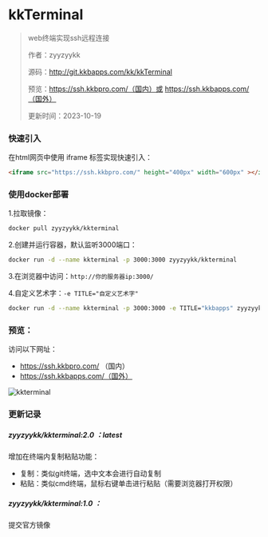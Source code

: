 # kkTerminal

> web终端实现ssh远程连接
>
> 作者：zyyzyykk
>
> 源码：http://git.kkbapps.com/kk/kkTerminal
>
> 预览：https://ssh.kkbpro.com/（国内）或	https://ssh.kkbapps.com/（国外）
>
> 更新时间：2023-10-19

### 快速引入

在html网页中使用 iframe 标签实现快速引入：

```html
<iframe src="https://ssh.kkbpro.com/" height="400px" width="600px" ></iframe>
```

### 使用docker部署

1.拉取镜像：

```sh
docker pull zyyzyykk/kkterminal
```

2.创建并运行容器，默认监听3000端口：

```sh
docker run -d --name kkterminal -p 3000:3000 zyyzyykk/kkterminal
```

3.在浏览器中访问：`http://你的服务器ip:3000/`

4.自定义艺术字：`-e TITLE="自定义艺术字"`

```sh
docker run -d --name kkterminal -p 3000:3000 -e TITLE="kkbapps" zyyzyykk/kkterminal
```

### 预览：

访问以下网址：

- https://ssh.kkbpro.com/  （国内）
- https://ssh.kkbapps.com/（国外）

![kkterminal](https://img.kkbapps.com/kkterminal-show.png)

### 更新记录

##### zyyzyykk/kkterminal:2.0 ：latest

增加在终端内复制粘贴功能：

- 复制：类似git终端，选中文本会进行自动复制
- 粘贴：类似cmd终端，鼠标右键单击进行粘贴（需要浏览器打开权限）

##### zyyzyykk/kkterminal:1.0 ：

提交官方镜像

